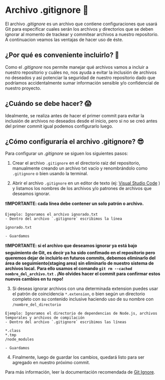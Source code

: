 # Archivo .gitignore 🎉

El archivo _.gitignore_ es un archivo que contiene configuraciones que usará Git para especificar cuales serán los archivos y directorios que se deben ignorar al momento de trackear y commitear archivos a nuestro repositorio. A continuacion veamos las ventajas de hacer uso de éste.

## ¿Por qué es conveniente incluirlo? 🤔

Como el _.gitignore_ nos permite manejar qué archivos vamos a incluir a nuestro repositorio y cuáles no, nos ayuda a evitar la inclusión de archivos no deseados y así potenciar la seguridad de nuestro repositorio dado que podríamos accidentalmente sumar información sensible y/o confidencial de nuestro proyecto.

## ¿Cuándo se debe hacer? 😱

Idealmente, se realiza antes de hacer el primer commit para evitar la inclusión de archivos no deseados desde el inicio, pero si no se creó antes del primer commit igual podemos configurarlo luego.

## ¿Cómo configuraría el archivo .gitignore? 😎

Para configurar un _.gitignore_ se siguen los siguientes pasos:

1. Crear el archivo `.gitignore` en el directorio raiz del repositorio, manualmente creando un archivo txt vacío y renombrándolo como `.gitignore` o bien usando la terminal.

2. Abrir el archivo `.gitignore` en un editor de texto (ej: [Visual Studio Code](https://code.visualstudio.com) ) y listamos los nombres de los archivos y/o patrones de archivos que deseamos ignorar. 

❗**IMPORTANTE: cada línea debe contener un solo patrón o archivo.**

```
Ejemplo: Ignoramos el archivo ignorado.txt
- Dentro del archivo `.gitignore` escribimos la línea

ignorado.txt

- Guardamos
```
❗**IMPORTANTE: si el archivo que deseamos ignorar ya está bajo seguimiento de Git, es decir ya ha sido confimado en el repositorio pero queremos dejar de incluirlo en futuros commits, debemos eliminarlo del área de seguimiento(staging area) sin eliminarlo de nuestro sistema de archivos local.**
**Para ello usamos el comando `git rm --cached nombre_del_archivo.txt` . ¡No olvides hacer el commit para confirmar estos nuevos cambios en tu repo!**

3. Si deseas ignorar archivos con una determinada extension puedes usar el patrón de coincidencia `*.extension`, o bien según un directorio completo con su contenido inclusive haciendo uso de su nombre con `/nombre_del_directorio`

```
Ejemplo: Ignoramos el directorio de dependencias de Node.js, archivos temporales y archivos de compilación
- Dentro del archivo `.gitignore` escribimos las líneas

*.class
*.tmp
/node_modules

- Guardamos
```

4. Finalmente, luego de guardar los cambios, quedará listo para ser agregado en nuestro próximo commit.


Para más información, leer la documentación recomendada de [Git Ignore](https://docs.github.com/es/get-started/getting-started-with-git/ignoring-files).
